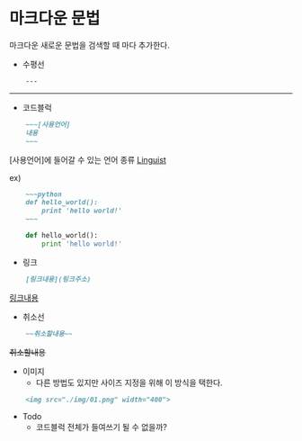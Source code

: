 # 마크다운 문법

마크다운 새로운 문법을 검색할 때 마다 추가한다.

- 수평선

~~~makrdown
    ---
~~~

---

- 코드블럭

~~~markdown
    ~~~[사용언어]
    내용
    ~~~
~~~

[사용언어]에 들어갈 수 있는 언어 종류 [Linguist](https://github.com/github/linguist/blob/master/lib/linguist/languages.yml)

ex)

~~~markdown
    ~~~python
    def hello_world():
        print 'hello world!'
    ~~~
~~~

~~~python
    def hello_world():
        print 'hello world!'
~~~

- 링크

~~~markdown
    [링크내용](링크주소)
~~~

[링크내용](링크주소)

- 취소선

~~~markdown
    ~~취소할내용~~
~~~

~~취소할내용~~

- 이미지
  - 다른 방법도 있지만 사이즈 지정을 위해 이 방식을 택한다.

~~~markdown
    <img src="./img/01.png" width="400">
~~~

- Todo
  - 코드블럭 전체가 들여쓰기 될 수 없을까?
